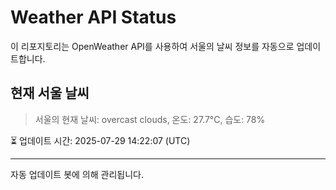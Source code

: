 
# Weather API Status

이 리포지토리는 OpenWeather API를 사용하여 서울의 날씨 정보를 자동으로 업데이트합니다.

## 현재 서울 날씨
> 서울의 현재 날씨: overcast clouds, 온도: 27.7°C, 습도: 78%

⏳ 업데이트 시간: 2025-07-29 14:22:07 (UTC)

---
자동 업데이트 봇에 의해 관리됩니다.
